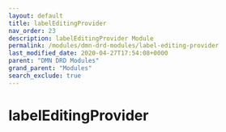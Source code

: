 ```yaml
---
layout: default
title: labelEditingProvider
nav_order: 23
description: labelEditingProvider Module
permalink: /modules/dmn-drd-modules/label-editing-provider
last_modified_date: 2020-04-27T17:54:08+0000
parent: "DMN DRD Modules"
grand_parent: "Modules"
search_exclude: true
---
```


# labelEditingProvider
